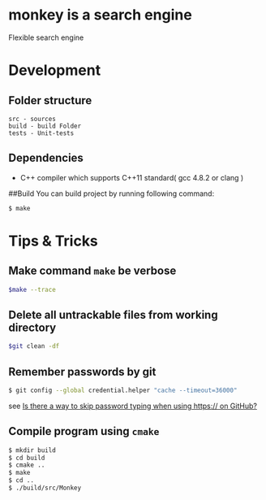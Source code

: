 # monkey is a search engine
Flexible search engine 

# Development
## Folder structure
```
src - sources 
build - build Folder
tests - Unit-tests
```
## Dependencies
 * C++ compiler which supports C++11 standard( gcc 4.8.2 or clang )

##Build
You can build project by running following command:
```sh
$ make
```

# Tips & Tricks

## Make command `make` be verbose
```sh
$make --trace
```

## Delete all untrackable files from working directory
```sh
$git clean -df
```

## Remember passwords by git
```sh
$ git config --global credential.helper "cache --timeout=36000"
```
see [Is there a way to skip password typing when using https:// on GitHub?](http://stackoverflow.com/questions/5343068/is-there-a-way-to-skip-password-typing-when-using-https-on-github)

## Compile program using `cmake`
```sh
$ mkdir build
$ cd build
$ cmake ..
$ make
$ cd ..
$ ./build/src/Monkey
```
